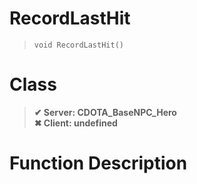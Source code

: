 # RecordLastHit
> `void RecordLastHit()`
# Class
> __✔ Server: CDOTA_BaseNPC_Hero__  
> __✖ Client: undefined__  
# Function Description

